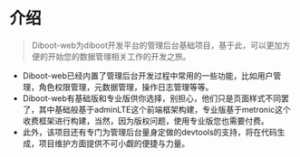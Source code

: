 # 介绍

> Diboot-web为diboot开发平台的管理后台基础项目，基于此，可以更加方便的开始您的数据管理相关工作的开发之旅。

* Diboot-web已经内置了管理后台开发过程中常用的一些功能，比如用户管理，角色权限管理，元数据管理，操作日志管理等等。
* Diboot-web有基础版和专业版供你选择，别担心，他们只是页面样式不同罢了，其中基础般基于adminLTE这个前端框架构建，专业版基于metronic这个收费框架进行构建，当然，因为版权问题，使用专业版您也需要付费。
* 此外，该项目还有专门为管理后台量身定做的devtools的支持，将在代码生成，项目维护方面提供不可小觑的便捷与力量。